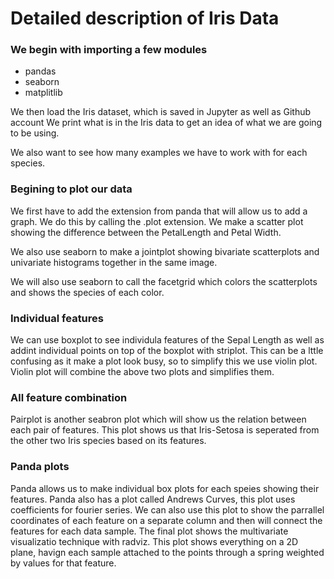 # Detailed description of Iris Data 

### We begin with importing a few modules
  * pandas
  * seaborn
  * matplitlib
  
We then load the Iris dataset, which is saved in Jupyter as well as Github account
We print what is in the Iris data to get an idea of what we are going to be using.

We also want to see how many examples we have to work with for each species.

### Begining to plot our data
We first have to add the extension from panda that will allow us to add a graph. 
We do this by calling the .plot extension.
We make a scatter plot showing the difference between the PetalLength and Petal Width.

We also use seaborn to make a jointplot showing bivariate scatterplots and univariate histograms together in the same image.

We will also use seaborn to call the facetgrid which colors the scatterplots and shows the species of each color.

### Individual features
We can use boxplot to see individula features of the Sepal Length as well as addint individual points on top of the boxplot with striplot.
This can be a lttle confusing as it make a plot look busy, so to simplify this we use violin plot.
Violin plot will combine the above two plots and simplifies them.

### All feature combination
Pairplot is another seabron plot which will show us the relation between each pair of features.
This plot shows us that Iris-Setosa is seperated from the other two Iris species based on its features.


### Panda plots
Panda allows us to make individual box plots for each speies showing their features. 
Panda also has a plot called Andrews Curves, this plot uses coefficients for fourier series.
We can also use this plot to show the parrallel coordinates of each feature on a separate column and then will connect the features for each data sample.
The final plot shows the multivariate visualizatio technique with radviz. 
This plot shows everything on a 2D plane, havign each sample attached to the points through a spring weighted by values for that feature.
